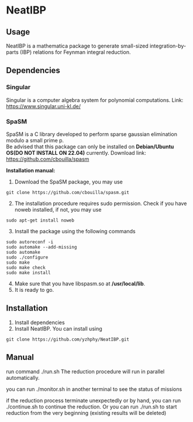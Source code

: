 # NeatIBP
## Usage
NeatIBP is a mathematica package to generate small-sized integration-by-parts (IBP) relations for Feynman integral reduction.

## Dependencies
### Singular
Singular is a computer algebra system for polynomial computations. 
Link:
https://www.singular.uni-kl.de/
### SpaSM
SpaSM is a C library developed to perform sparse gaussian elimination modulo a small prime p. <br/>
Be advised that this package can only be installed on **Debian/Ubuntu OS(DO NOT INSTALL ON 22.04)** currently. 
Download link:
https://github.com/cbouilla/spasm <br/>

**Installation manual:**
1. Download the SpaSM package, you may use  
```
git clone https://github.com/cbouilla/spasm.git
```
2. The installation procedure requires sudo permission. Check if you have noweb installed, if not, you may use
```
sudo apt-get install noweb
```
3. Install the package using the following commands
```
sudo autoreconf -i
sudo automake --add-missing
sudo automake
sudo ./configure
sudo make
sudo make check
sudo make install
```
4. Make sure that you have libspasm.so at **/usr/local/lib**.
5. It is ready to go.

## Installation
1. Install dependencies
2. Install NeatIBP. You can install using
```
git clone https://github.com/yzhphy/NeatIBP.git
```

## Manual


 run command
./run.sh
The reduction procedure will run in parallel automatically.

you can run 
./monitor.sh
in another terminal to see the status of missions

if the reduction process terminate unexpectedly or by hand, you can run
./continue.sh
to continue the reduction.
Or you can run 
./run.sh
to start reduction from the very beginning (existing results will be deleted)
